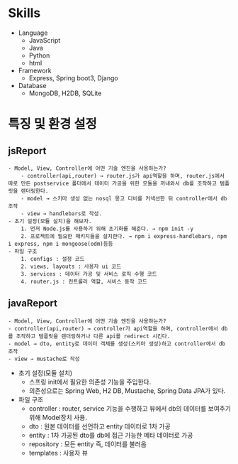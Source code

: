# Skills
- Language
    - JavaScript
    - Java
    - Python
    - html
- Framework
    - Express, Spring boot3, Django
- Database
    - MongoDB, H2DB, SQLite

 # 특징 및 환경 설정
   ## jsReport
    - Model, View, Controller에 어떤 기술 엔진을 사용하는가?
        - controller(api,router) → router.js가 api역할을 하며, router.js에서 따로 만든 postservice 폴더에서 데이터 가공을 위한 모듈을 꺼내와서 db를 조작하고 템플릿을 렌더링한다.
        - model → 스키마 생성 없는 nosql 몽고 디비를 커넥션한 뒤 controller에서 db 조작
        - view → handlebars로 작성.
    - 초기 설정(모듈 설치)을 해보자.
        1. 먼저 Node.js를 사용하기 위해 초기화를 해준다. → npm init -y
        2. 프로젝트에 필요한 패키지들을 설치한다. → npm i express-handlebars, npm i express, npm i mongoose(odm)등등
    - 파일 구조
        1. configs : 설정 코드
        2. views, layouts : 사용자 ui 코드
        3. services : 데이터 가공 및 서비스 로직 수행 코드
        4. router.js : 컨트롤러 역할, 서비스 동작 코드
        
## javaReport
    - Model, View, Controller에 어떤 기술 엔진을 사용하는가?
    - controller(api,router) → controller가 api역할을 하며, controller에서 db를 조작하고 템플릿을 렌더링하거나 다른 api를 redirect 시킨다.
    - model → dto, entity로 데이터 객체를 생성(스키마 생성)하고 controller에서 db 조작
    - view → mustache로 작성
- 초기 설정(모듈 설치)
    - 스프링 init에서 필요한 의존성 기능을 주입한다.
    - 의존성으로는 Spring Web, H2 DB, Mustache, Spring Data JPA가 있다.
- 파일 구조
    - controller : router, service 기능을 수행하고 뷰에서 db의 데이터를 보여주기 위해 Model장치 사용.
    - dto : 원본 데이터를 선언하고 entity 데이터로 1차 가공
    - entity : 1차 가공된 dto를 db에 접근 가능한 메타 데이터로 가공
    - repository : 모든 entity 즉, 데이터를 불러옴
    - templates : 사용자 뷰
